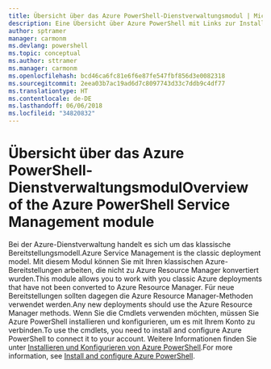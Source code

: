 ```yaml
---
title: Übersicht über das Azure PowerShell-Dienstverwaltungsmodul | Microsoft-Dokumentation
description: Eine Übersicht über Azure PowerShell mit Links zur Installation und Konfiguration.
author: sptramer
manager: carmonm
ms.devlang: powershell
ms.topic: conceptual
ms.author: sttramer
ms.manager: carmonm
ms.openlocfilehash: bcd46ca6fc81e6f6e87fe547fbf856d3e0082318
ms.sourcegitcommit: 2eea03b7ac19ad6d7c8097743d33c7ddb9c4df77
ms.translationtype: HT
ms.contentlocale: de-DE
ms.lasthandoff: 06/06/2018
ms.locfileid: "34820832"
---
```

# <a name="overview-of-the-azure-powershell-service-management-module"></a><span data-ttu-id="b70d4-103">Übersicht über das Azure PowerShell-Dienstverwaltungsmodul</span><span class="sxs-lookup"><span data-stu-id="b70d4-103">Overview of the Azure PowerShell Service Management module</span></span>

<span data-ttu-id="b70d4-104">Bei der Azure-Dienstverwaltung handelt es sich um das klassische Bereitstellungsmodell.</span><span class="sxs-lookup"><span data-stu-id="b70d4-104">Azure Service Management is the classic deployment model.</span></span> <span data-ttu-id="b70d4-105">Mit diesem Modul können Sie mit Ihren klassischen Azure-Bereitstellungen arbeiten, die nicht zu Azure Resource Manager konvertiert wurden.</span><span class="sxs-lookup"><span data-stu-id="b70d4-105">This module allows you to work with you classic Azure deployments that have not been converted to Azure Resource Manager.</span></span> <span data-ttu-id="b70d4-106">Für neue Bereitstellungen sollten dagegen die Azure Resource Manager-Methoden verwendet werden.</span><span class="sxs-lookup"><span data-stu-id="b70d4-106">Any new deployments should use the Azure Resource Manager methods.</span></span> <span data-ttu-id="b70d4-107">Wenn Sie die Cmdlets verwenden möchten, müssen Sie Azure PowerShell installieren und konfigurieren, um es mit Ihrem Konto zu verbinden.</span><span class="sxs-lookup"><span data-stu-id="b70d4-107">To use the cmdlets, you need to install and configure Azure PowerShell to connect it to your account.</span></span> <span data-ttu-id="b70d4-108">Weitere Informationen finden Sie unter [Installieren und Konfigurieren von Azure PowerShell](install-azure-ps.md).</span><span class="sxs-lookup"><span data-stu-id="b70d4-108">For more information, see [Install and configure Azure PowerShell](install-azure-ps.md).</span></span>

